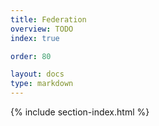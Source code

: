 ```yaml
---
title: Federation
overview: TODO
index: true

order: 80

layout: docs
type: markdown
---
```


{% include section-index.html %}
